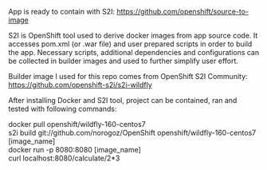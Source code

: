 App is ready to contain with S2I: https://github.com/openshift/source-to-image

S2I is OpenShift tool used to derive docker images from app source code. It accesses pom.xml (or .war file) and user prepared scripts in order to build the app. Necessary scripts, additional dependencies and configurations can be collected in builder images and used to further simplify user effort.

Builder image I used for this repo comes from OpenShift S2I Community: https://github.com/openshift-s2i/s2i-wildfly

After installing Docker and S2I tool, project can be contained, ran and tested with following commands:

docker pull openshift/wildfly-160-centos7  
s2i build git://github.com/norogoz/OpenShift openshift/wildfly-160-centos7 [image_name]  
docker run -p 8080:8080 [image_name]  
curl localhost:8080/calculate/2*3  
